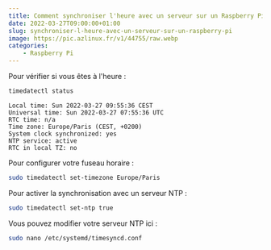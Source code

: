 ```yaml
---
title: Comment synchroniser l'heure avec un serveur sur un Raspberry Pi ?
date: 2022-03-27T09:00:00+01:00
slug: synchroniser-l-heure-avec-un-serveur-sur-un-raspberry-pi
image: https://pic.azlinux.fr/v1/44755/raw.webp
categories:
    - Raspberry Pi
---
```

Pour vérifier si vous êtes à l'heure :
```bash
timedatectl status
```
```
Local time: Sun 2022-03-27 09:55:36 CEST
Universal time: Sun 2022-03-27 07:55:36 UTC
RTC time: n/a
Time zone: Europe/Paris (CEST, +0200)
System clock synchronized: yes
NTP service: active
RTC in local TZ: no
```
Pour configurer votre fuseau horaire :
```bash
sudo timedatectl set-timezone Europe/Paris
```
Pour activer la synchronisation avec un serveur NTP :
```bash
sudo timedatectl set-ntp true
```
Vous pouvez modifier votre serveur NTP ici :
```bash
sudo nano /etc/systemd/timesyncd.conf
```
